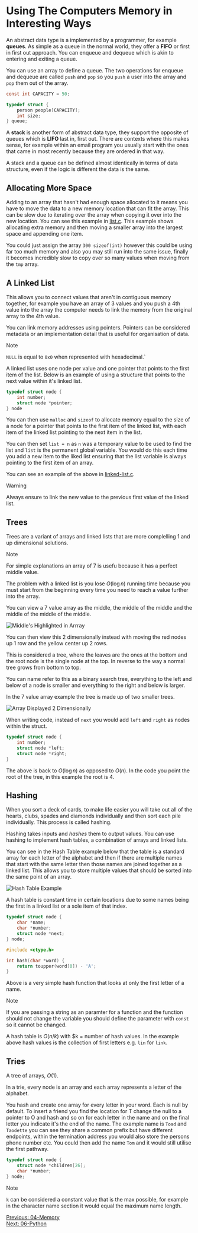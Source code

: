 # Using The Computers Memory in Interesting Ways

An abstract data type is a implemented by a programmer, for example __queues__. As simple as a queue in the normal world, they offer a __FIFO__ or first in first out approach. You can enqueue and dequeue which is akin to entering and exiting a queue. 

You can use an array to define a queue. The two operations for enqueue and dequeue are called `push` and `pop` so you `push` a user into the array and `pop` them out of the array. 

```c
const int CAPACITY = 50;

typedef struct {
    person people[CAPACITY];
    int size;
} queue;
```

A __stack__ is another form of abstract data type, they support the opposite of queues which is __LIFO__ last in, first out. There are contexts where this makes sense, for example within an email program you usually start with the ones that came in most recently because they are ordered in that way.

A stack and a queue can be defined almost identically in terms of data structure, even if the logic is different the data is the same.

## Allocating More Space

Adding to an array that hasn't had enough space allocated to it means you have to move the data to a new memory location that can fit the array. This can be slow due to iterating over the array when copying it over into the new location. You can see this example in [list.c](./list.c). This example shows allocating extra memory and then moving a smaller array into the largest space and appending one item.

You could just assign the array `300 sizeof(int)` however this could be using far too much memory and also you may still run into the same issue, finally it becomes incredibly slow to copy over so many values when moving from the `tmp` array.

## A Linked List

This allows you to connect values that aren't in contiguous memory together, for example you have an array of 3 values and you push a 4th value into the array the computer needs to link the memory from the original array to the 4th value.

You can link memory addresses using pointers. Pointers can be considered metadata or an implementation detail that is useful for organisation of data. 

> [!NOTE]
> `NULL` is equal to `0x0` when represented with hexadecimal.`

A linked list uses one node per value and one pointer that points to the first item of the list.  Below is an example of using a structure that points to the next value within it's linked list.

``` c 
typedef struct node {
    int number;
    struct node *pointer;
} node
```

You can then use `malloc` and `sizeof` to allocate memory equal to the size of a node for a pointer that points to the first item of the linked list, with each item of the linked list pointing to the next item in the list.

You can then set `list = n` as `n` was a temporary value to be used to find the list and `list` is the permanent global variable. You would do this each time you add a new item to the liked list ensuring that the list variable is always pointing to the first item of an array.

You can see an example of the above in [linked-list.c](./linked-list.c).

> [!WARNING]
> Always ensure to link the new value to the previous first value of the linked list.

## Trees

Trees are a variant of arrays and linked lists that are more complelling 1 and up dimensional solutions.

> [!NOTE]
> For simple explanations an array of 7 is usefu because it has a perfect middle value.

The problem with a linked list is you lose $O(\log{n})$ running time because you must start from the beginning every time you need to reach a value further into the array.

You can view a 7 value array as the middle, the middle of the middle and the middle of the middle of the middle.

![Middle's Highlighted in Arrray](https://github.com/maclong9/harvard-compsci/assets/115668288/683f9f23-5609-426f-be1c-5590b60a5f11)

You can then view this 2 dimensionally instead with moving the red nodes up 1 row and the yellow center up 2 rows. 

This is considered a tree, where the leaves are the ones at the bottom and the root node is the single node at the top. In reverse to the way a normal tree grows from bottom to top.

You can name refer to this as a binary search tree, everything to the left and below of a node is smaller and everything to the right and below is larger.

In the 7 value array example the tree is made up of two smaller trees.

![Array Displayed 2 Dimensionally](https://github.com/maclong9/harvard-compsci/assets/115668288/3a3876b2-b675-4c6a-8735-b665f5ca5a7e)

When writing code, instead of `next` you would add `left` and `right` as nodes within the struct.

``` c
typedef struct node {
    int number;
    struct node *left;
    struct node *right;
}
```

The above is back to $O(\log{n})$ as opposed to $O(n)$. In the code you point the root of the tree, in this example the root is 4.

## Hashing

When you sort a deck of cards, to make life easier you will take out all of the hearts, clubs, spades and diamonds individually and then sort each pile individually. This process is called hashing. 

Hashing takes inputs and _hashes_ them to output values. You can use hashing to implement hash tables, a combination of arrays and linked lists. 

You can see in the Hash Table example below that the table is a standard array for each letter of the alphabet and then if there are multiple names that start with the same letter then those names are joined together as a linked list. This allows you to store multiple values that should be sorted into the same point of an array.

![Hash Table Example](https://github.com/maclong9/harvard-compsci/assets/115668288/683d4dc5-b533-4c67-b91b-1cf30df25a83)

A hash table is constant time in certain locations due to some names being the first in a linked list or a sole item of that index.

``` c
typedef struct node {
    char *name;
    char *number;
    struct node *next;
} node;
```

``` c
#include <ctype.h>

int hash(char *word) {
    return toupper(word[0]) - 'A';
}
```

Above is a very simple hash function that looks at only the first letter of a name.

> [!NOTE]
> If you are passing a string as an paramter for a function and the function should not change the variable you should define the parameter with `const` so it cannot be changed.

A hash table is $O(n/k)$ with $k = number of hash values. In the example above hash values is the collection of first letters e.g. `lin` for `link`.

## Tries

A tree of arrays, $O(1)$. 

In a trie, every node is an array and each array represents a letter of the alphabet.

You hash and create one array for every letter in your word. Each is null by default. To insert a friend you find the location for T change the null to a pointer to O and hash and so on for each letter in the name and on the final letter you indicate it's the end of the name. The example name is `Toad` and `Taodette` you can see they share a common prefix but have different endpoints, within the termination address you would also store the persons phone number etc. You could then add the name `Tom` and it would still utilise the first pathway.

``` c
typedef struct node {
    struct node *children[26];
    char *number;
} node;
```

> [!NOTE]
> `k` can be considered a constant value that is the max possible, for example in the character name section it would equal the maximum name length.

[Previous: 04-Memory](../04-Memory/README.md) <br />
[Next: 06-Python](../06-Python/README.md) 
